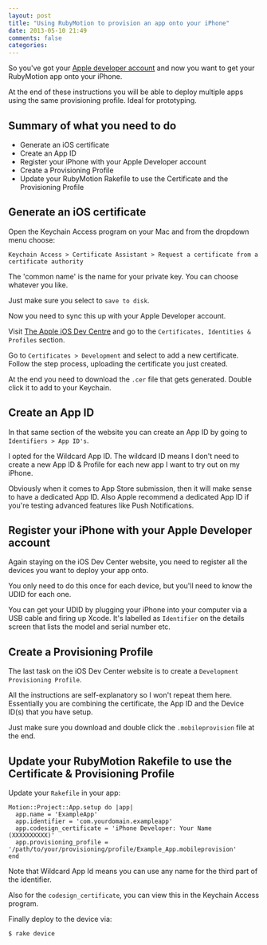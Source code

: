 ```yaml
---
layout: post
title: "Using RubyMotion to provision an app onto your iPhone"
date: 2013-05-10 21:49
comments: false
categories:
---
```


So you've got your [Apple developer account](https://developer.apple.com/) and
now you want to get your RubyMotion app onto your iPhone.

At the end of these instructions you will be able to deploy multiple apps using
the same provisioning profile. Ideal for prototyping.

## Summary of what you need to do

- Generate an iOS certificate
- Create an App ID
- Register your iPhone with your Apple Developer account
- Create a Provisioning Profile
- Update your RubyMotion Rakefile to use the Certificate and the Provisioning Profile

## Generate an iOS certificate

Open the Keychain Access program on your Mac and from the dropdown menu choose:

`Keychain Access > Certificate Assistant > Request a certificate from a certificate authority`

The 'common name' is the name for your private key. You can choose whatever
you like.

Just make sure you select to `save to disk`.

Now you need to sync this up with your Apple Developer account.

Visit [The Apple iOS Dev Centre](https://developer.apple.com) and go to the
`Certificates, Identities & Profiles` section.

Go to `Certificates > Development` and select to add a new certificate. Follow
the step process, uploading the certificate you just created.

At the end you need to download the `.cer` file that gets generated. Double
click it to add to your Keychain.

## Create an App ID

In that same section of the website you can create an App ID by going to
`Identifiers > App ID's`.

I opted for the Wildcard App ID. The wildcard ID means I don't need to create a
new App ID & Profile for each new app I want to try out on my iPhone.

Obviously when it comes to App Store submission, then it will make sense to have
a dedicated App ID. Also Apple recommend a dedicated App ID if you're testing
advanced features like Push Notifications.

## Register your iPhone with your Apple Developer account

Again staying on the iOS Dev Center website, you need to register all the
devices you want to deploy your app onto.

You only need to do this once for each device, but you'll need to know the UDID
for each one.

You can get your UDID by plugging your iPhone into your computer via a USB cable
and firing up Xcode. It's labelled as `Identifier` on the details screen that lists
the model and serial number etc.

## Create a Provisioning Profile

The last task on the iOS Dev Center website is to create a
`Development Provisioning Profile`.

All the instructions are self-explanatory so I won't repeat them here. Essentially
you are combining the certificate, the App ID and the Device ID(s) that you have
setup.

Just make sure you download and double click the `.mobileprovision` file at the end.

## Update your RubyMotion Rakefile to use the Certificate & Provisioning Profile

Update your `Rakefile` in your app:

    Motion::Project::App.setup do |app|
      app.name = 'ExampleApp'
      app.identifier = 'com.yourdomain.exampleapp'
      app.codesign_certificate = 'iPhone Developer: Your Name (XXXXXXXXXX)'
      app.provisioning_profile = '/path/to/your/provisioning/profile/Example_App.mobileprovision'
    end

Note that Wildcard App Id means you can use any name for the third part of the
identifier.

Also for the `codesign_certificate`, you can view this in the Keychain Access
program.

Finally deploy to the device via:

    $ rake device